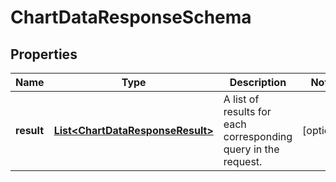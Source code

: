 # ChartDataResponseSchema

## Properties
Name | Type | Description | Notes
------------ | ------------- | ------------- | -------------
**result** | [**List&lt;ChartDataResponseResult&gt;**](ChartDataResponseResult.md) | A list of results for each corresponding query in the request. |  [optional]
